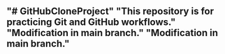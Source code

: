 "# GitHubCloneProject" 
"This repository is for practicing Git and GitHub workflows." 
"Modification in main branch." 
"Modification in main branch." 
----------------------------
